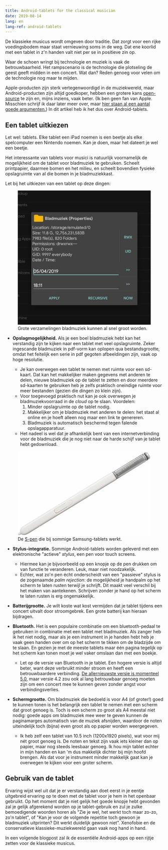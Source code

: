 ```yaml
---
title: Android-tablets for the classical musician
date: 2019-08-14
lang: en
lang-ref: android-tablets
---
```


De klassieke musicus wordt omgeven door traditie. Dat zorgt voor een rijke voedingsbodem maar staat vernieuwing soms in de weg. Dat ene koorlid met een tablet in z'n handen valt niet per se in positieve zin op.

Waar de schoen wringt bij technologie en muziek is vaak de betrouwbaarheid. Het rampscenario is de technologie die plotseling de geest geeft midden in een concert. Wat dan? Reden genoeg voor velen om de technologie nog maar te mijden.

Apple-producten zijn sterk vertegenwoordigd in de muziekwereld, maar Android-producten zijn altijd goedkoper, hebben een grotere kans [open-source](https://youtu.be/a8fHgx9mE5U) te zijn en, mijns inziens, vaak beter. (Ik ben geen fan van Apple. Misschien schrijf ik daar later meer over, maar [hier staan al een aantal goede argumenten.](https://stallman.org/apple.html)) In dit artikel heb ik het dus over Android-tablets.

## Een tablet uitkiezen

Let wel: tablets. Elke tablet een iPad noemen is een beetje als elke spelcomputer een Nintendo noemen. Kan je doen, maar het dateert je wel een beetje.

Het interessante van tablets voor musici is natuurlijk voornamelijk de mogelijkheid om de tablet voor bladmuziek te gebruiken. Scheelt printpapier, daarmee bomen en het milieu, en scheelt bovendien fysieke opslagruimte van al die bomen in je bladmuziekkast.

Let bij het uitkiezen van een tablet op deze dingen:

<figure class="fr-l w-50-l ml-auto-l fr-m w-50-m ml-auto-m br3 ma1 ba b--light-gray">
	<img src="/images/blog/2019/Screenshot_20190814-210739_Total Commander.jpg" alt="Opslag" class="br3 br--top">
	<figcaption class="tc">Grote verzamelingen bladmuziek kunnen al snel groot worden.</figcaption>
</figure>

- **Opslagmogelijkheid.** Als je een boel bladmuziek hebt kan het verstandig zijn te kijken naar een tablet met veel opslagruimte. Zeker ingescande bladmuziek in pdf-vorm kan oplopen qua bestandsgrootte, omdat het feitelijk een serie in pdf gegoten afbeeldingen zijn, vaak op hoge resolutie.

  - Je kan overwegen een tablet te nemen met ruimte voor een sd-kaart. Dat kan het makkelijker maken gegevens met anderen te delen, nieuwe bladmuziek op de tablet te zetten en door meerdere sd-kaarten te gebruiken heb je zelfs praktisch oneindige ruimte voor meer bestanden (gezien die dingen zo klein zijn).
  - Voor toegevoegd praktisch nut kan je ook overwegen je bladmuziekvoorraad in de _cloud_ op te slaan. Voordelen:
    1. Minder opslagruimte op de tablet nodig.
    2. Makkelijker om je bladmuziek met anderen te delen: het staat al online en je hoeft alleen nog maar een link te genereren.
    3. Bladmuziek is automatisch beschermd tegen falende opslagapparatuur.
  - Het nadeel is wel dat je afhankelijk bent van een internetverbinding voor de bladmuziek die je nog niet naar de harde schijf van je tablet hebt gedownload.

<figure class="fr-l w-50-l ml-auto-l fr-m w-50-m ml-auto-m br3 ma1 ba b--light-gray">
	<img src="/images/blog/2019/s-pen.jpg" alt="S-pen" class="br3 br--top">
	<figcaption class="tc">De <a href="https://www.samsung.com/nl/i/tablet/s-pen/">S-pen</a> die bij sommige Samsung-tablets werkt.</figcaption>
</figure>

- **Stylus-integratie.** Sommige Android-tablets worden geleverd met een elektronische "actieve" _stylus_, een pen voor touch screens.

  - Hiermee kan je bijvoorbeeld op een knopje op de pen drukken om van functie te veranderen. Leuk, maar niet noodzakelijk.
  - Echter, wat zo'n pen écht onderscheidt van een "passieve" stylus is de zogenaamde _palm rejection_: de mogelijkheid je handpalm op het scherm te laten rusten terwijl je schrijft. Dit maakt veel verschil bij het maken van aantekenen. Schrijven zonder je hand op het scherm te laten rusten is erg ongemakkelijk.

- **Batterijgrootte.** Je wilt koste wat kost vermijden dat je tablet tijdens een concert uitvalt door stroomgebrek. Een grote batterij kan hieraan bijdragen.
- **Bluetooth.** Het is een populaire combinatie om een bluetooth-pedaal te gebruiken in combinatie met een tablet met bladmuziek. Als zanger heb ik het niet nodig, maar als je een instrument in je handen hebt heb je vaak geen handen over om op het scherm te tikken om de bladzijde om te slaan. En gezien je met de meeste tablets maar één pagina tegelijk op het scherm kan tonen moet je wel vaker omslaan dan met een boekje.
  - Let op de versie van Bluetooth in je tablet. Een hogere versie is altijd beter, want deze verbruikt minder stroom en heeft een betrouwbaardere verbinding. [De allernieuwste versie is momenteel 5.0](https://computertotaal.nl/artikelen/blog/wat-is-bluetooth-50-en-wat-kun-je-ermee?API_COOKIE_REDIRECTED=True), maar versie 4.2 zou ook al lang betrouwbaar genoeg moeten zijn om een concert mee te kunnen geven zonder angst voor verbindingsverlies.
- **Schermgrootte.** Om bladmuziek die bedoeld is voor A4 (of groter!) goed te kunnen tonen is het belangrijk een tablet te nemen met een scherm dat groot genoeg is. Toch is een scherm zo groot als A4 meestal niet nodig: goede apps om bladmuziek mee weer te geven kunnen de paginamarges automatisch van de muziek afsnijden, waardoor de noten uiteindelijk toch (bijna) even groot als op papier worden weergegeven.
  - Ik heb zelf een tablet van 10.5 inch (1200x1920 pixels), wat voor mij nét groot genoeg is. De noten en tekst zijn vaak iets kleiner dan op papier, maar nog steeds leesbaar genoeg. Ik hou mijn tablet echter in mijn handen en kan 'm dus makkelijk dichter bij mijn hoofd brengen. Als dat voor je instrument minder makkelijk gaat kan je overwegen te kijken voor een groter scherm.

## Gebruik van de tablet

Ervaring wijst wel uit dat je er verstandig aan doet eerst in je eentje uitgebreid ervaring op te doen met de tablet voor je hem in het openbaar gebruikt. Op het moment dat je niet gelijk het goede knopje hebt gevonden zal je gelijk afgerekend worden op je tablet-gebruik en zul je zulke bemoedigende woorden horen als "Zie je wel, het werkt toch maar zo-zo, zo'n tablet", of "Kan je voor de volgende repetitie toch gewoon je bladmuziek uitprinten? Dit werkt duidelijk gewoon niet". Xenofobie en de conservatieve klassieke-muziekwereld gaan vaak nog hand in hand.

In een volgende blogpost zal ik de essentiële Android-apps op een rijtje zetten voor de klassieke musicus.
